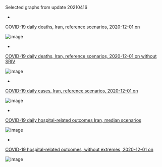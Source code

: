 
Selected graphs from update 20210416

*

[COVID-19 daily deaths, Iran, reference scenarios, 2020-12-01 on](https://github.com/pourmalek/covir2/blob/main/20210416/output/merge/graph%2012a%20COVID-19%20daily%20deaths%2C%20Iran%2C%20reference%20scenarios%2C%202020-12-01%20on.pdf)

![image](https://user-images.githubusercontent.com/30849720/115595403-ba9df500-a28b-11eb-8e47-7241a8862766.png)

*

[COVID-19 daily deaths, Iran, reference scenarios, 2020-12-01 on without SRIV](https://github.com/pourmalek/covir2/blob/main/20210416/output/merge/graph%2012a2%20COVID-19%20daily%20deaths%2C%20Iran%2C%20reference%20scenarios%2C%202020-12-01%20on%20wo%20SRIV.pdf)

![image](https://user-images.githubusercontent.com/30849720/115595963-6ba48f80-a28c-11eb-9f98-9f66e1015cc8.png)

*
[COVID-19 daily cases, Iran, reference scenarios, 2020-12-01 on](https://github.com/pourmalek/covir2/blob/main/20210416/output/merge/graph%2022a%20COVID-19%20daily%20cases%2C%20Iran%2C%20reference%20scenarios%2C%202020-12-01%20on.pdf)

![image](https://user-images.githubusercontent.com/30849720/115596892-79a6e000-a28d-11eb-88dd-7f0c1ab883af.png)

*
[COVID-19 daily hospital-related outcomes Iran, median scenarios](https://github.com/pourmalek/covir2/blob/main/20210416/output/merge/graph%2071%20COVID-19%20hospital-related%20outcomes.pdf)

![image](https://user-images.githubusercontent.com/30849720/115598298-1c139300-a28f-11eb-8caa-70bb019447a1.png)

*
[COVID-19 hospital-related outcomes, without extremes, 2020-12-01 on](https://github.com/pourmalek/covir2/blob/main/20210416/output/merge/graph%2073%20COVID-19%20hospital-related%20outcomes%2C%20wo%20extremes%2C%202020-12-01%20on.pdf)

![image](https://user-images.githubusercontent.com/30849720/115597540-38630000-a28e-11eb-9a09-737a645f92c7.png)

